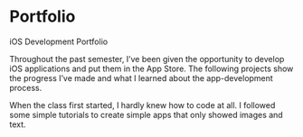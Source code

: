 # Portfolio
iOS Development Portfolio

Throughout the past semester, I’ve been given the opportunity to develop iOS applications and put them in the App Store. The following projects show the progress I’ve made and what I learned about the app-development process.

When the class first started, I hardly knew how to code at all. I followed some simple tutorials to create simple apps that only showed images and text.
